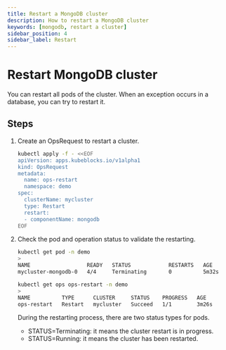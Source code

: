 ```yaml
---
title: Restart a MongoDB cluster
description: How to restart a MongoDB cluster
keywords: [mongodb, restart a cluster]
sidebar_position: 4
sidebar_label: Restart
---
```


# Restart MongoDB cluster

You can restart all pods of the cluster. When an exception occurs in a database, you can try to restart it.

## Steps

1. Create an OpsRequest to restart a cluster.

   ```bash
   kubectl apply -f - <<EOF
   apiVersion: apps.kubeblocks.io/v1alpha1
   kind: OpsRequest
   metadata:
     name: ops-restart
     namespace: demo
   spec:
     clusterName: mycluster
     type: Restart 
     restart:
     - componentName: mongodb
   EOF
   ```

2. Check the pod and operation status to validate the restarting.

   ```bash
   kubectl get pod -n demo
   >
   NAME                  READY   STATUS            RESTARTS   AGE
   mycluster-mongodb-0   4/4     Terminating       0          5m32s

   kubectl get ops ops-restart -n demo
   >
   NAME          TYPE      CLUSTER     STATUS    PROGRESS   AGE
   ops-restart   Restart   mycluster   Succeed   1/1        3m26s
   ```

   During the restarting process, there are two status types for pods.

   - STATUS=Terminating: it means the cluster restart is in progress.
   - STATUS=Running: it means the cluster has been restarted.
